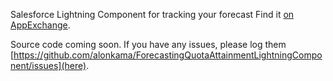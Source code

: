 Salesforce Lightning Component for tracking your forecast
Find it [on AppExchange](https://appexchange.salesforce.com/listingDetail?listingId=a0N30000000q66kEAA]).

Source code coming soon. If you have any issues, please log them [https://github.com/alonkama/ForecastingQuotaAttainmentLightningComponent/issues](here). 
